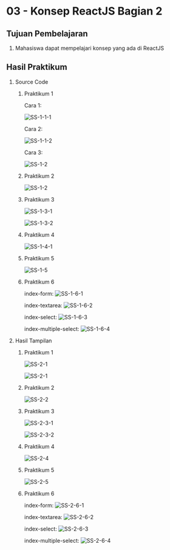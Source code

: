 # 03 - Konsep ReactJS Bagian 2

## Tujuan Pembelajaran
1. Mahasiswa dapat mempelajari konsep yang ada di ReactJS

## Hasil Praktikum

1. Source Code

    1. Praktikum 1

        Cara 1:

        ![SS-1-1-1](img/praktikum1/index1-1.jpg)

        Cara 2:

        ![SS-1-1-2](img/praktikum1/index1-2.jpg)

        Cara 3:

        ![SS-1-2](img/praktikum1/index1-2.jpg)

    2. Praktikum 2

        ![SS-1-2](img/praktikum2/index2.jpg)

    3. Praktikum 3

        ![SS-1-3-1](img/praktikum3/index3-1.jpg)

        ![SS-1-3-2](img/praktikum3/index3-2.jpg)

    4. Praktikum 4

        ![SS-1-4-1](img/praktikum4/index4.jpg)

    5. Praktikum 5

        ![SS-1-5](img/praktikum5/index5.jpg)

    6. Praktikum 6

        index-form:
        ![SS-1-6-1](img/praktikum6/index6-1.jpg)

        index-textarea:
        ![SS-1-6-2](img/praktikum6/index6-2.jpg)

        index-select:
        ![SS-1-6-3](img/praktikum6/index6-3.jpg)

        index-multiple-select:
        ![SS-1-6-4](img/praktikum6/index6-4.jpg)

2. Hasil Tampilan

    1. Praktikum 1

        ![SS-2-1](img/praktikum1/hasil-1.jpg)

        ![SS-2-1](img/praktikum1/hasil-2.jpg)

    2. Praktikum 2

        ![SS-2-2](img/praktikum2/hasil2.jpg)

    3. Praktikum 3

        ![SS-2-3-1](img/praktikum3/hasil3-1.jpg)

        ![SS-2-3-2](img/praktikum3/hasil3-2.jpg)

    4. Praktikum 4

        ![SS-2-4](img/praktikum4/hasil4.jpg)

    5. Praktikum 5

        ![SS-2-5](img/praktikum5/hasil5.jpg)

    6. Praktikum 6

        index-form:
        ![SS-2-6-1](img/praktikum6/hasil6-1.jpg)

        index-textarea:
        ![SS-2-6-2](img/praktikum6/hasil6-2.jpg)

        index-select:
        ![SS-2-6-3](img/praktikum6/hasil6-3.jpg)

        index-multiple-select:
        ![SS-2-6-4](img/praktikum6/hasil6-4.jpg)
